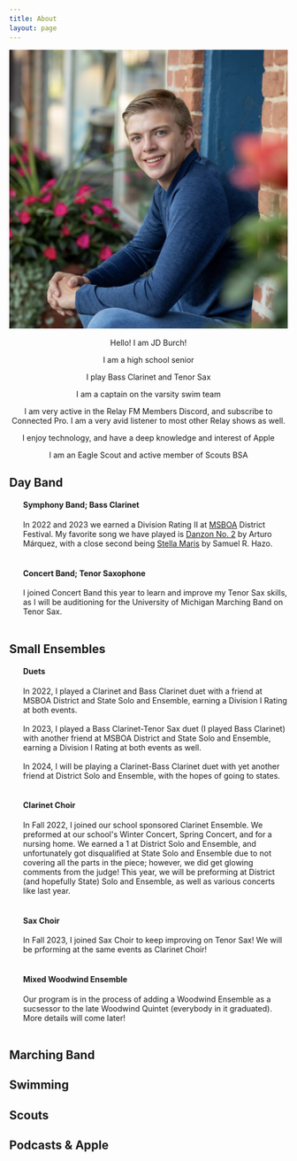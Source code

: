 ```yaml
---
title: About
layout: page
---
```


<img src="/assets/images/profilepfp.jpg" alt="test">

<center> <p>Hello! I am JD Burch!</p>
<p>I am a high school senior</p>
<p>I play Bass Clarinet and Tenor Sax</p>
<p>I am a captain on the varsity swim team</p>
<p>I am very active in the Relay FM Members Discord, and subscribe to Connected Pro. I am a very avid listener to most other Relay shows as well.</p>
<p>I enjoy technology, and have a deep knowledge and interest of Apple</p>
<p>I am an Eagle Scout and active member of Scouts BSA</p> </center>

<h2>Day Band</h2>
<div style="margin-left: 25px;">
  <h4>Symphony Band; Bass Clarinet</h4>In 2022 and 2023 we earned a Division Rating II at <a href="https://www.youtube.com/watch?v=Zd1X7nPsM4Q">MSBOA</a> District Festival. My favorite song we have played is <a href="https://www.youtube.com/watch?v=FeFiOnbKYcc">Danzon No. 2</a> by Arturo Márquez, with a close second being <a href="https://www.youtube.com/watch?v=Zd1X7nPsM4Q">Stella Maris</a> by Samuel R. Hazo.<br><br>
  <h4>Concert Band; Tenor Saxophone</h4>I joined Concert Band this year to learn and improve my Tenor Sax skills, as I will be auditioning for the University of Michigan Marching Band on Tenor Sax.<br><br>
</div>

<h2>Small Ensembles</h2>
<div style="margin-left: 25px;">
  <h4>Duets</h4>In 2022, I played a Clarinet and Bass Clarinet duet with a friend at MSBOA District and State Solo and Ensemble, earning a Division I Rating at both events.<br><br>In 2023, I played a Bass Clarinet-Tenor Sax duet (I played Bass Clarinet) with another friend at MSBOA District and State Solo and Ensemble, earning a Division I Rating at both events as well.<br><br>In 2024, I will be playing a Clarinet-Bass Clarinet duet with yet another friend at District Solo and Ensemble, with the hopes of going to states.<br><br>
  <h4>Clarinet Choir</h4>In Fall 2022, I joined our school sponsored Clarinet Ensemble. We preformed at our school's Winter Concert, Spring Concert, and for a nursing home. We earned a 1 at District Solo and Ensemble, and unfortunately got disqualified at State Solo and Ensemble due to not covering all the parts in the piece; however, we did get glowing comments from the judge! This year, we will be preforming at District (and hopefully State) Solo and Ensemble, as well as various concerts like last year.<br><br>
  <h4>Sax Choir</h4>In Fall 2023, I joined Sax Choir to keep improving on Tenor Sax! We will be prforming at the same events as Clarinet Choir!<br><br>
  <h4>Mixed Woodwind Ensemble</h4>Our program is in the process of adding a Woodwind Ensemble as a sucsessor to the late Woodwind Quintet (everybody in it graduated). More details will come later!<br><br>
</div>

<h2>Marching Band</h2>

<h2>Swimming</h2>

<h2>Scouts</h2>

<h2>Podcasts & Apple</h2>
